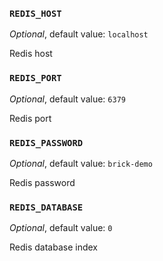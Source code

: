 ### `REDIS_HOST`

*Optional*, default value: `localhost`

Redis host

### `REDIS_PORT`

*Optional*, default value: `6379`

Redis port

### `REDIS_PASSWORD`

*Optional*, default value: `brick-demo`

Redis password

### `REDIS_DATABASE`

*Optional*, default value: `0`

Redis database index
